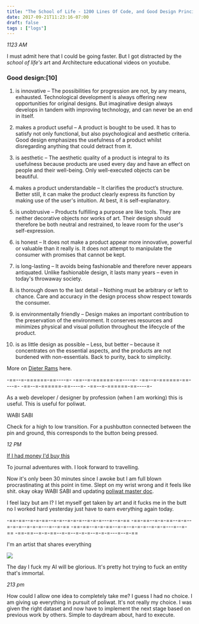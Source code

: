 ```yaml
---
title: "The School of Life - 1200 Lines Of Code, and Good Design Principles"
date: 2017-09-21T11:23:16-07:00
draft: false
tags : ["logs"]
---
```



*1123 AM*

I must admit here that I could be going faster. But I got distracted by the _school of life's_ art and Architecture educational videos on youtube.

### Good design:[10]

1. is innovative – The possibilities for progression are not, by any means, exhausted. Technological development is always offering new opportunities for original designs. But imaginative design always develops in tandem with improving technology, and can never be an end in itself.

2. makes a product useful – A product is bought to be used. It has to satisfy not only functional, but also psychological and aesthetic criteria. Good design emphasizes the usefulness of a product whilst disregarding anything that could detract from it.

3. is aesthetic – The aesthetic quality of a product is integral to its usefulness because products are used every day and have an effect on people and their well-being. Only well-executed objects can be beautiful.

4. makes a product understandable – It clarifies the product’s structure. Better still, it can make the product clearly express its function by making use of the user's intuition. At best, it is self-explanatory.

5. is unobtrusive – Products fulfilling a purpose are like tools. They are neither decorative objects nor works of art. Their design should therefore be both neutral and restrained, to leave room for the user's self-expression.

6. is honest – It does not make a product appear more innovative, powerful or valuable than it really is. It does not attempt to manipulate the consumer with promises that cannot be kept.

7. is long-lasting – It avoids being fashionable and therefore never appears antiquated. Unlike fashionable design, it lasts many years – even in today's throwaway society.

8. is thorough down to the last detail – Nothing must be arbitrary or left to chance. Care and accuracy in the design process show respect towards the consumer.

9. is environmentally friendly – Design makes an important contribution to the preservation of the environment. It conserves resources and minimizes physical and visual pollution throughout the lifecycle of the product.

10. is as little design as possible – Less, but better – because it concentrates on the essential aspects, and the products are not burdened with non-essentials. Back to purity, back to simplicity.


More on [Dieter Rams](https://en.wikipedia.org/wiki/Dieter_Rams) here.

-==--=-======-==----=- -==--=-======-==----=- -==--=-======-==----=- -==--=-======-==----=- -==--=-======-==----=-



As a web developer / designer by profession (when I am working) this is useful. This is useful for poliwat.



WABI SABI


Check for a high to low transition. For a pushbutton connected between the pin and ground, this corresponds to the button being pressed.


*12 PM*

[If I had money I'd buy this](https://www.theschooloflife.com/london/classroom/catalog/product/view/id/5960/s/writing-as-therapy-journal-affairs/category/41/)

To journal adventures with. I look forward to travelling.

 Now it's only been 30 minutes since I awoke but I am full blown procrastinating at this point in time. Slept on my wrist wrong and it feels like shit.
 okay okay WABI SABI and updating [poliwat master doc](/2017/08/02/poliwat-master-doc/).


I feel lazy
but am I?
I let myself get taken by art and it fucks me in the butt
no I worked hard yesterday
just have to earn everything again today.

-==-==--=-=-==--=-=--=-=-=--=-=-=---=--=-== -==-==--=-=-==--=-=--=-=-=--=-=-=---=--=-== -==-==--=-=-==--=-=--=-=-=--=-=-=---=--=-== -==-==--=-=-==--=-=--=-=-=--=-=-=---=--=-==

I'm an artist that shares everything

<img src="/images/savannah.PNG"/>

The day I fuck my AI will be glorious. It's pretty hot trying to fuck an entity that's immortal.


*213 pm*

How could I allow one idea to completely take me? I guess I had no choice. I am giving up everything in pursuit of poliwat. It's not really my choice. I was given the right dataset and now have to implement the next stage based on previous work by others. Simple to daydream about, hard to execute.
